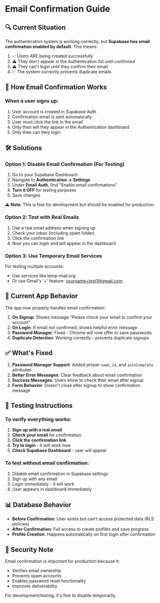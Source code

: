 # Email Confirmation Guide

## 🔍 Current Situation

The authentication system is working correctly, but **Supabase has email confirmation enabled by default**. This means:

1. ✅ Users ARE being created successfully
2. ⚠️ They don't appear in the Authentication list until confirmed
3. ⚠️ They can't login until they confirm their email
4. ✅ The system correctly prevents duplicate emails

## 📧 How Email Confirmation Works

### When a user signs up:
1. User account is created in Supabase Auth
2. Confirmation email is sent automatically
3. User must click the link in the email
4. Only then will they appear in the Authentication dashboard
5. Only then can they login

## 🛠️ Solutions

### Option 1: Disable Email Confirmation (For Testing)

1. Go to your Supabase Dashboard
2. Navigate to **Authentication → Settings**
3. Under **Email Auth**, find "Enable email confirmations"
4. **Turn it OFF** for testing purposes
5. Save changes

⚠️ **Note**: This is fine for development but should be enabled for production.

### Option 2: Test with Real Emails

1. Use a real email address when signing up
2. Check your inbox (including spam folder)
3. Click the confirmation link
4. Now you can login and will appear in the dashboard

### Option 3: Use Temporary Email Services

For testing multiple accounts:
- Use services like temp-mail.org
- Or use Gmail's '+' feature: yourname+test1@gmail.com

## 🔄 Current App Behavior

The app now properly handles email confirmation:

1. **On Signup**: Shows message "Please check your email to confirm your account"
2. **On Login**: If email not confirmed, shows helpful error message
3. **Password Manager**: Fixed - Chrome will now offer to save passwords
4. **Duplicate Detection**: Working correctly - prevents duplicate signups

## ✅ What's Fixed

1. **Password Manager Support**: Added proper `name`, `id`, and `autoComplete` attributes
2. **Better Error Messages**: Clear feedback about email confirmation
3. **Success Messages**: Users know to check their email after signup
4. **Form Behavior**: Doesn't close after signup to show confirmation message

## 🎯 Testing Instructions

### To verify everything works:

1. **Sign up with a real email**
2. **Check your email** for confirmation
3. **Click the confirmation link**
4. **Try to login** - it will work now
5. **Check Supabase Dashboard** - user will appear

### To test without email confirmation:

1. Disable email confirmation in Supabase settings
2. Sign up with any email
3. Login immediately - it will work
4. User appears in dashboard immediately

## 📊 Database Behavior

- **Before Confirmation**: User exists but can't access protected data (RLS policies)
- **After Confirmation**: Full access to create profiles and save progress
- **Profile Creation**: Happens automatically on first login after confirmation

## 🔐 Security Note

Email confirmation is important for production because it:
- Verifies email ownership
- Prevents spam accounts
- Enables password reset functionality
- Improves deliverability

For development/testing, it's fine to disable temporarily.